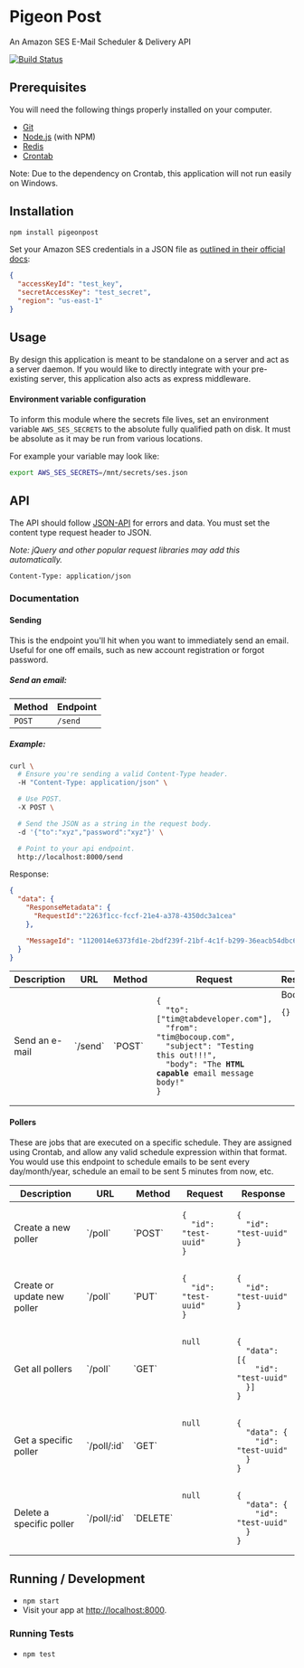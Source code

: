 # Pigeon Post

An Amazon SES E-Mail Scheduler & Delivery API

[![Build
Status](https://travis-ci.org/tbranyen/pigeonpost.svg)](https://travis-ci.org/tbranyen/pigeonpost)


## Prerequisites

You will need the following things properly installed on your computer.

* [Git](http://git-scm.com/)
* [Node.js](http://nodejs.org/) (with NPM)
* [Redis](http://redis.io/)
* [Crontab](http://crontab.org/)

Note: Due to the dependency on Crontab, this application will not run easily on
Windows.

## Installation

``` sh
npm install pigeonpost
```

Set your Amazon SES credentials in a JSON file as [outlined in their official
docs](http://docs.aws.amazon.com/AWSJavaScriptSDK/guide/node-configuring.html#Credentials_from_Disk):


``` json
{
  "accessKeyId": "test_key",
  "secretAccessKey": "test_secret",
  "region": "us-east-1"
}
```

## Usage

By design this application is meant to be standalone on a server and act as a
server daemon.  If you would like to directly integrate with your pre-existing
server, this application also acts as express middleware.

#### Environment variable configuration

To inform this module where the secrets file lives, set an environment
variable `AWS_SES_SECRETS` to the absolute fully qualified path on disk.  It
must be absolute as it may be run from various locations.

For example your variable may look like:

``` sh
export AWS_SES_SECRETS=/mnt/secrets/ses.json
```

## API

The API should follow [JSON-API](http://jsonapi.org/) for errors and data.  You
must set the content type request header to JSON.

*Note: jQuery and other popular request libraries may add this automatically.*

``` http
Content-Type: application/json
```

### Documentation

#### Sending

This is the endpoint you'll hit when you want to immediately send an email.
Useful for one off emails, such as new account registration or forgot password.

##### Send an email:

Method   | Endpoint
:------- | :--------
`POST`   | `/send`

##### Example:

``` sh
curl \
  # Ensure you're sending a valid Content-Type header.
  -H "Content-Type: application/json" \

  # Use POST.
  -X POST \

  # Send the JSON as a string in the request body.
  -d '{"to":"xyz","password":"xyz"}' \

  # Point to your api endpoint.
  http://localhost:8000/send
```

Response:

``` json
{
  "data": {
    "ResponseMetadata": {
      "RequestId":"2263f1cc-fccf-21e4-a378-4350dc3a1cea"
    },

    "MessageId": "1120014e6373fd1e-2bdf239f-21bf-4c1f-b299-36eacb54dbc6-000000"
  }
}
```

<table width="100%">

<thead>
  <tr>
    <th>Description</th>
    <th>URL</th>
    <th>Method</th>
    <th>Request</th>
    <th>Response</th>
  </tr>
</thead>

<tbody>
  <!-- Create poller -->
  <tr>
    <td>Send an e-mail</td>
    <td>`/send`</td>
    <td>`POST`</td>
    <td>
<pre class="highlight"><code>{
  "to": ["tim@tabdeveloper.com"],
  "from": "tim@bocoup.com",
  "subject": "Testing this out!!!",
  "body": "The <b>HTML capable</b> email message body!"
}</code></pre>
    </td>
    <td valign="top">
      Body:
      <pre class="highlight"><code>{}</code></pre></td>
  </tr>
</tbody>
</table>

#### Pollers

These are jobs that are executed on a specific schedule.  They are assigned using
Crontab, and allow any valid schedule expression within that format.  You would
use this endpoint to schedule emails to be sent every day/month/year, schedule
an email to be sent 5 minutes from now, etc.

<table width="100%">

<thead>
  <tr>
    <th>Description</th>
    <th>URL</th>
    <th>Method</th>
    <th>Request</th>
    <th>Response</th>
  </tr>
</thead>

<tbody>
  <!-- Create poller -->
  <tr>
    <td>Create a new poller</td>
    <td>`/poll`</td>
    <td>`POST`</td>
    <td valign="top">
<pre class="highlight"><code>{
  "id": "test-uuid"
}</code></pre>
    </td>
    <td valign="top">
      <pre class="highlight"><code>{
  "id": "test-uuid"
}</code></pre></td>
  </tr>

  <!-- Create or update poller -->
  <tr>
    <td>Create or update new poller</td>
    <td>`/poll`</td>
    <td>`PUT`</td>
    <td valign="top">
<pre class="highlight"><code>{
  "id": "test-uuid"
}</code></pre>
    </td>
    <td valign="top">
      <pre class="highlight"><code>{
  "id": "test-uuid"
}</code></pre></td>
  </tr>

  <!-- Get all pollers -->
  <tr>
    <td>Get all pollers</td>
    <td>`/poll`</td>
    <td>`GET`</td>
    <td valign="top">
<pre class="highlight"><code>null</code></pre>
    </td>
    <td valign="top">
      <pre class="highlight"><code>{
  "data": [{
    "id": "test-uuid"
  }]
}</code></pre></td>
  </tr>

  <!-- Get a specific poller -->
  <tr>
    <td>Get a specific poller</td>
    <td>`/poll/:id`</td>
    <td>`GET`</td>
    <td valign="top">
<pre class="highlight"><code>null</code></pre>
    </td>
    <td valign="top">
      <pre class="highlight"><code>{
  "data": {
    "id": "test-uuid"
  }
}</code></pre></td>
  </tr>

  <!-- Delete a specific poller -->
  <tr>
    <td>Delete a specific poller</td>
    <td>`/poll/:id`</td>
    <td>`DELETE`</td>
    <td valign="top">
<pre class="highlight"><code>null</code></pre>
    </td>
    <td valign="top">
      <pre class="highlight"><code>{
  "data": {
    "id": "test-uuid"
  }
}</code></pre></td>
  </tr>
</tbody>
</table>


## Running / Development

* `npm start`
* Visit your app at [http://localhost:8000](http://localhost:8000).

### Running Tests

* `npm test`
